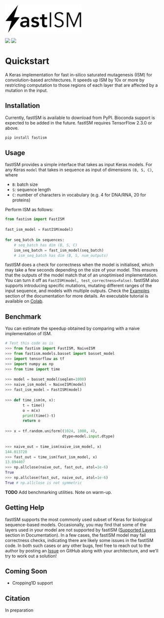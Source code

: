 [![](https://github.com/kundajelab/fastISM/raw/docs/images/logo.jpeg)](https://github.com/kundajelab/fastISM)

[![](https://img.shields.io/pypi/v/fastism.svg)](https://pypi.org/project/fastism/) [![](https://readthedocs.org/projects/fastism/badge/?version=latest)](https://fastism.readthedocs.io/en/latest/?badge=latest)

# Quickstart

A Keras implementation for fast in-silico saturated mutagenesis (ISM) for convolution-based architectures. It speeds up ISM by 10x or more by restricting computation to those regions of each layer that are affected by a mutation in the input.

## Installation

Currently, fastISM is available to download from PyPI. Bioconda support is expected to be added in the future. fastISM requires TensorFlow 2.3.0 or above.
```bash
pip install fastism
```

## Usage

fastISM provides a simple interface that takes as input Keras models. For any Keras ``model`` that takes in sequence as input of dimensions `(B, S, C)`, where
- `B`: batch size
- `S`: sequence length
- `C`: number of characters in vocabulary (e.g. 4 for DNA/RNA, 20 for proteins)

Perform ISM as follows:

```python
from fastism import FastISM

fast_ism_model = FastISM(model)

for seq_batch in sequences:
    # seq_batch has dim (B, S, C)
    ism_seq_batch = fast_ism_model(seq_batch)
    # ism_seq_batch has dim (B, S, num_outputs) 
```

fastISM does a check for correctness when the model is initialised, which may take a few seconds depending on the size of your model. This ensures that the outputs of the model match that of an unoptimised implementation. You can turn it off as `FastISM(model, test_correctness=False)`. fastISM also supports introducing specific mutations, mutating different ranges of the input sequence, and models with multiple outputs. Check the [Examples](https://fastism.readthedocs.io/en/latest/examples.html) section of the documentation for more details. An executable tutorial is available on [Colab](https://colab.research.google.com/github/kundajelab/fastISM/blob/master/notebooks/colab/DeepSEA.ipynb).

## Benchmark
You can estimate the speedup obtained by comparing with a naive implementation of ISM.
```python
# Test this code as is
>>> from fastism import FastISM, NaiveISM
>>> from fastism.models.basset import basset_model
>>> import tensorflow as tf
>>> import numpy as np
>>> from time import time

>>> model = basset_model(seqlen=1000)
>>> naive_ism_model = NaiveISM(model)
>>> fast_ism_model = FastISM(model)

>>> def time_ism(m, x):
        t = time()
        o = m(x)
        print(time()-t)
        return o

>>> x = tf.random.uniform((1024, 1000, 4),
                          dtype=model.input.dtype)

>>> naive_out = time_ism(naive_ism_model, x)
144.013728
>>> fast_out = time_ism(fast_ism_model, x)
13.894407
>>> np.allclose(naive_out, fast_out, atol=1e-6) 
True
>>> np.allclose(fast_out, naive_out, atol=1e-6) 
True # np.allclose is not symmetric
```
**TODO** Add benchmarking utilities. Note on warm-up.

## Getting Help
fastISM supports the most commonly used subset of Keras for biological sequence-based models. Occasionally, you may find that some of the layers used in your model are not supported by fastISM ([Supported Layers](https://fastism.readthedocs.io/en/latest/layers.html) section in Documentation). In a few cases, the fastISM model may fail correctness checks, indicating there are likely some issues in the fastISM code. In both such cases or any other bugs, feel free to reach out to the author by posting an [Issue](https://github.com/kundajelab/fastISM/issues) on GitHub along with your architecture, and we'll try to work out a solution!

## Coming Soon
- Cropping1D support

## Citation
In preparation
